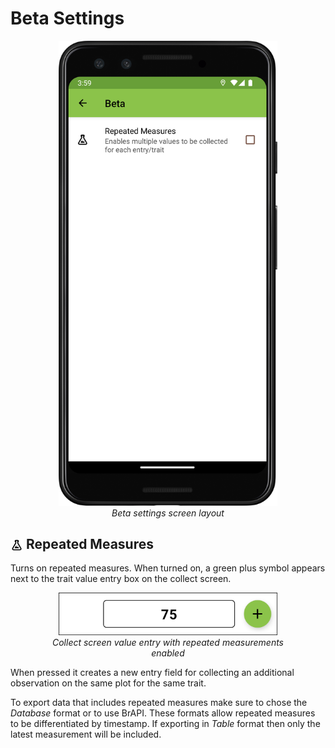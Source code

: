 Beta Settings
=============

<figure align="center" class="image">
  <img src="/_static/images/settings/beta/settings_beta_framed.png" width="350px"> 
  <figcaption><i>Beta settings screen layout</i></figcaption> 
</figure>

<img ref="flask" style="vertical-align: middle;" src="/_static/icons/settings/beta/flask-outline.png" width="20px"> Repeated Measures
----------------------------------------------------------------------------------------

Turns on repeated measures. When turned on, a green plus symbol appears
next to the trait value entry box on the collect screen.

<figure align="center" class="image">
  <img src="/_static/images/settings/beta/settings_beta_repeated_icon.png" width="350px"> 
  <figcaption><i>Collect screen value entry with repeated measurements enabled</i></figcaption> 
</figure>

When pressed it creates a new entry field for collecting an additional
observation on the same plot for the same trait.

To export data that includes repeated measures make sure to chose the
_*Database*_ format or to use BrAPI. These formats allow repeated
measures to be differentiated by timestamp. If exporting in _*Table*_
format then only the latest measurement will be included.
